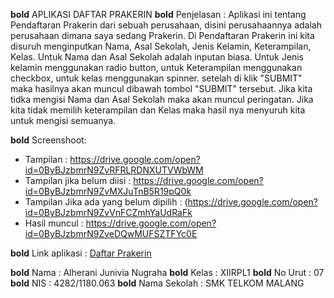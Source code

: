  **bold** APLIKASI DAFTAR PRAKERIN
 **bold** Penjelasan :
Aplikasi ini tentang Pendaftaran Prakerin dari sebuah perusahaan, disini perusahaannya adalah perusahaan dimana saya sedang Prakerin. Di Pendaftaran Prakerin ini
kita disuruh menginputkan Nama, Asal Sekolah, Jenis Kelamin, Keterampilan, Kelas. Untuk Nama dan Asal Sekolah adalah inputan biasa. Untuk Jenis kelamin menggunakan 
radio button, untuk Keterampilan menggunakan checkbox, untuk kelas menggunakan spinner. setelah di klik "SUBMIT" maka hasilnya akan muncul dibawah tombol "SUBMIT" tersebut.
Jika kita tidka mengisi Nama dan Asal Sekolah maka akan muncul peringatan. Jika kita tidak memilih keterampilan dan Kelas maka hasil nya menyuruh kita untuk mengisi semuanya.

 **bold** Screenshoot:
- Tampilan : https://drive.google.com/open?id=0ByBJzbmrN9ZvRFRLRDNXUTVWbWM
- Tampilan jika belum diisi : https://drive.google.com/open?id=0ByBJzbmrN9ZvMXJuTnB5R19pQ0k
- Tampilan Jika ada yang belum dipilih : (https://drive.google.com/open?id=0ByBJzbmrN9ZvVnFCZmhYaUdRaFk
- Hasil muncul : https://drive.google.com/open?id=0ByBJzbmrN9ZveDQwMUFSZTFYc0E

 **bold** Link aplikasi :
[Daftar Prakerin](https://drive.google.com/open?id=0ByBJzbmrN9ZvVGthaEFhWm14UHc)

 **bold** Nama : Alherani Junivia Nugraha
 **bold** Kelas : XIIRPL1
 **bold** No Urut : 07
 **bold** NIS : 4282/1180.063
 **bold** Nama Sekolah : SMK TELKOM MALANG
